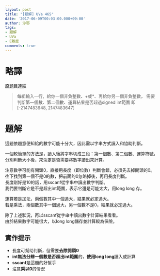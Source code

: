 ```yaml
---
layout: post
title: "[題解] UVa 465"
date: '2017-06-09T00:03:00.000+09:00'
author: 沙耶
tags:
- 題解
- UVa
- E難度
comments: true
---
```


# 略譯

[原題目連結](https://uva.onlinejudge.org/index.php?option=com_onlinejudge&Itemid=8&category=24&page=show_problem&problem=4022)

> 每組輸入一行，給你一個非負整數、+或*、再給你另一個非負整數。
需要判斷第一個數、第二個數、運算結果是否超過signed int範圍
即 [-2147483648, 2147483647]


# 題解

這題依題意便知給的數字可能十分大，因此需以字串方式讀入和協助判斷。

一個較簡單的方法是，讀入後將字串切成三段：第一個數、第二個數、運算符號，  
分別判斷大小後，來決定是否需要將數字讀出來計算。

注意數字可能有開頭0，直接用長度（即位數）判斷會錯，必須先去掉開頭的0。  
往下找到第一個不是0的數，把前面的0忽略掉後，再用長度判斷。  
長度剛好是10的話，用sscanf從字串中讀出數字判斷。  
我們要判斷它是不是超出int範圍，表示它還是可能太大，用long long 存。

運算若是加法，兩個數其中一個過大，結果就必定過大。  
若是乘法，兩個數其中一個過大，另一個數不是0，結果就必定過大。

除了上述狀況，再以sscanf從字串中讀出數字計算結果看看。  
由於結果數字可能很大，以long long儲存並計算較為保險。

## 實作提示

- 長度可幫助判斷，但需要**去除開頭0**
- **int無法分辨一個數是否超出int範圍**的，**使用long long**讀入或計算
- **sscanf**是這題的好幫手
- 注意**乘以0**的情況